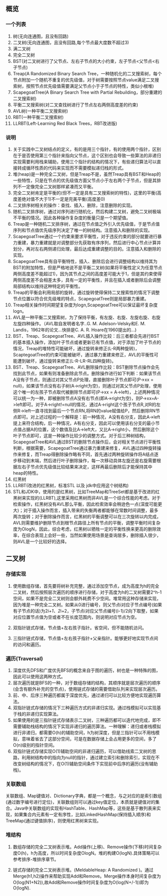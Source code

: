 ## 概览

### 一个列表

1. 树(无向连通图，且没有回路)
2. 二叉树(无向连通图，且没有回路,每个节点最大度数不超过3)
3. 满二叉树
4. 完全二叉树
5. BST(对二叉树进行了父节点、左右子节点的大小约束，左子节点<父节点<右子节点)
6. Treap(A Randomized Binary Search Tree，一种随机化的二叉搜索树，每个节点附加一个随机不重复的优先级值，对于树需要按照节点value满足二叉搜索树，按照节点优先级值需要满足父节点小于子节点的特性，类似小根堆)
7. ScapegoatTree(A Binary Search Tree with Partial Rebuilding，部分重建的二叉搜索树)
8. 平衡二叉搜索树(对二叉查找树进行了节点左右两侧高度差的约束)
9. AVL树(一种平衡二叉搜索树)
10. RBT(一种平衡二叉搜索树)
11. LLRBT(Left-Learning Red Black Trees，RBT改进版)

### 说明
1. 关于实践中二叉树结点的定义，有的是用三个指针，有的使用两个指针，区别在于是否使用第三个指针来指向父节点，这个区别也会导致一些算法的非递归实现需要利用栈来辅助，使用三个指针的结构的情况下，有些递归算法可以直接转成循环性质的代码来实现而不需要模拟递归栈的形式。
2. 堆(heap)是一种完全二叉树，但是Treap不是，虽然Treap具有BST和Heap的一些特性，只是在节点的优先级值方面父节点小于左右两个子节点，但是其排列不一定像完全二叉树那样紧凑而又平衡。
3. 完全二叉树肯定是平衡的(但不一定是具有二叉搜索树的特性)，这里的平衡(高度差绝对值不大于1)不一定是完美平衡(高度差0)
4. 二叉排序树相关的操作：查找、插入、删除，注意删除的实现。
5. 随机二叉排序树，通过对序列进行随机化，然后构建二叉树，避免二叉树极端不平衡的情况。因此各种操作复杂度的衡量只是一个期望值。
6. Treap是一种随机二叉排序树，通过在节点值之外引入优先级值，于是节点值序列和节点值优先级序列决定了唯一的树结构。注意插入和删除的实现。
7. ScapegoatTree通过一个约束来要求平衡性，对于违反约束的部分就要进行暴力重建，暴力重建就是对调整部分先获取有序序列，然后进行中心节点计算并划分，再对左右两侧递归处理，最后达成重建调整的目的。注意插入和删除的实现。
8. ScapegoatTree具有自平衡特性，插入、删除后会进行调整结构以维持其为BST的附加特性，但是严格地说不是平衡二叉树(如果将平衡性定义为任意节点两侧高度差不能超过1)，因为其节点之间的高度差可能大于1，但是其约束使得两侧高度差不会相差太多，具有一定的平衡性，并且在插入或者删除后会调整局部结构以维持这种特定的平衡性。
9. Treap的平衡会利用局部的旋转，通过旋转使得保持二叉搜索性的情况下调整节点位置以符合优先级堆的特点，ScapegoatTree则是局部暴力重建。
10. Treap相关操作时间期望复杂度为logn,ScapegoatTree可以保证最坏复杂度logn。
11. AVL是一种平衡二叉搜索树，为了保持平衡，有左旋、右旋、左旋右旋、右旋左旋四种操作。（AVL取自发明者名字..G. M. Adelson-Velsky和E. M. Landis，1962年的论文...快排是C. A. R. Hoare在1960提出的...)
12. BST、Treap、ScapegoatTree、AVL插入操作比较：后三者都会先进行BST的基本插入操作，添加叶子节点或者更新已有节点值，对于添加了叶子节点的情况，Treap的堆特性可能破坏，通过旋转来修正(L-R两种旋转)，ScaptegoatTree的约束可能被破坏，通过暴力重建来修正，AVL的平衡性可能遭到破坏，通过旋转来修正(L-R-LR-RL四种旋转)。
13. BST、Treap、ScapegoatTree、AVL删除操作比较：BST删除节点操作会先找到此节点，如果有则准备删除此节点。删除操作进行如下判断：如果该节点A没有子节点，则通过对其父节点P处理，直接删除叶子节点即可(P->xx = null)，如果该节点没有右子树(A->right为空)，则通过对其父节点P处理，使用这个唯一的左孩子节点取代被删除节点即可(P->xx = A->left)，上述两种情况可以统一为一种，即被删除节点A没有右节点(即A->right为空)，则P->xx=A->left即可。对于A->right!=null的情况，通过A->right这个孩子节点R,对R的左侧R->left一直寻找到最后一个节点RN,将RN的value赋值给P，然后删除RN节点即可。对上述过程的一个解释是：前一种情况，A没有右分支，因此A->left提上来符合结构，后一种情况，A有右分支，因此可以使用该右分支的最小节点值占据A的位置，这个数值及比A->left大，又比A->right小，然后删除这个叶子节点即可，这是一种操作比较少的调整方式。对于后三种树结构，ScapegoatTree和AVL通过BST的删除节点操作后，会对相关节点进行平衡性判断，根据需要，ScapegoatTree通过暴力重建来修复，AVL通过四种旋转操作来修复，而Treap得删除操作略有不同，首先通过两种旋转操作将A结点逐步移动到末端，然后进行叶子删除操作，每一次移动具体左旋还是右旋需要根据左右子节点优先级值比较结果来决定，这样再最后删除后才能保持其中heap的特性。
14. 红黑树
15. LLRBT(改进的红黑树，标准STL 以及 jdk中应用这个树结构)
16. STL和JDK中，使用的是红黑树，比如TreeMap和TreeSet都是基于改进的红黑树来实现的(LLRBT),这里采用红黑树而非AVL是一个综合性能的考虑。对于检索操作，红黑树没有AVL那么平衡，因此检索效率会稍逊色一点(深度可能更大)；对于插入操作而言，插入带来的失衡两者都能够在常数时间调整，最多两次旋转；对于删除操作而言，红黑树的平衡调整可以在三次旋转以内完成，AVL则需要维护删除节点到根节点路径上所有节点的平衡，调整平衡时间复杂度为OlogN，因此，综合考虑，红黑树以牺牲一定的平衡性换来更高的删除效率，在综合表现上会好一些，当然如果使用场景是查询居多，删除插入很少，则AVL是一个比较好的选择。

## 二叉树

### 存储实现
1. 使用数组存储，首先要将树补充完整，通过添加空节点，成为高度为h的完全二叉树，然后按照层次遍历的顺序进行存储，对于高度为h的二叉树需要2^h-1空间，如果不是完全二叉树则会额外耗费不少空间。堆常用这种存储来实现，因为堆是一种完全二叉树。如果从0进行编号，则父节点i对应子节点编号(如果有子节点的话)为2*i+1、2*i+2，子节点i对应父节点编号(i-1)/2向下取整，如果对应位置节点值为空或者不在长度范围内，则说明对应节点为空。

2. 双指针链式存储，节点值+左右孩子指针。省空间，但不能随机访问。
3. 三指针链式存储，节点值+左右孩子指针+父亲指针。能够更好地实现节点间的访问和遍历。

### 遍历(Traversal)

1. 深度优先DFS和广度优先BFS的概念来自于图的遍历，树也是一种特殊的图，因此可以使用这两种方式。
2. 层次遍历就是BFS的一种，对于数组存储的结构，其顺序就是层次遍历的顺序(会含有额外补充的空节点)，使用链式存储的需要借助队列来实现层次遍历。
3. 前、中、后序三种遍历都属于深度优先，通过递归可以比较方便地实现遍历算法。
4. 双指针链式存储的情况下三种遍历方式的非递归实现。通过栈模拟可以实现基于栈的非递归实现算法。
5. 如果使用的是三指针链式存储表示二叉树，三种遍历都可以迭代地完成，即不需要辅助栈结构的情况下实现非递归的遍历算法。一种理解：递归或者栈模拟进行非递归，都需要O(h)的辅助空间，h为树深度，但是三指针可以不用栈模拟，意味着省去了这部分空间，可是在数据存储上会占用更多的空间，多了O(n)级别的指针空间。
6. 双指针链式存储实现O(1)辅助空间的非递归遍历，可以借助线索二叉树的思路，利用树结构中的指向为null的指针，通过建立索引和删除索引，实现在不改变树结构的情况下，在O(1)辅助空间条件下实现前中后序的遍历(没有辅助栈)。   

### 关联数组
关联数组、Map键值对、Dictionary字典，都是一个概念，与之对应的是索引数组(通过数字编号进行定位)，关联数组则可以通过key值定位，本质就是键值对的集合。Java中关联数组的实现有HashTable、HashMap等，这些是基于散列表来实现，如果集合内元素有一定有序性，比如LinkedHashMap(保持插入顺序)和TreeMap(通过键值排序)，则使用红黑树来实现。

### 堆结构
1. 数组存储的完全二叉树表示堆。Add操作(上移)、Remove操作(下移)时间复杂度O(h)，h为高度，所以时间复杂度OlogN。堆的构建O(logN).具体策略可以参考排序-堆排序章节。

2. 链式存储的完全二叉树表示堆。(MeldableHeap: A Randomized )。通过Merge(h1,h2)操作来帮助实现Add和Remove。Merge操作本身时间复杂度为O(log(N1+N2)),故Add和Remove操作时间复杂度为O(log(N+/-1))即为O(logN).